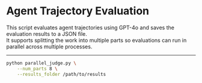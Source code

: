 # Agent Trajectory Evaluation

This script evaluates agent trajectories using GPT-4o and saves the evaluation results to a JSON file.  
It supports splitting the work into multiple parts so evaluations can run in parallel across multiple processes.

---
```bash
python parallel_judge.py \
    --num_parts 8 \
    --results_folder /path/to/results